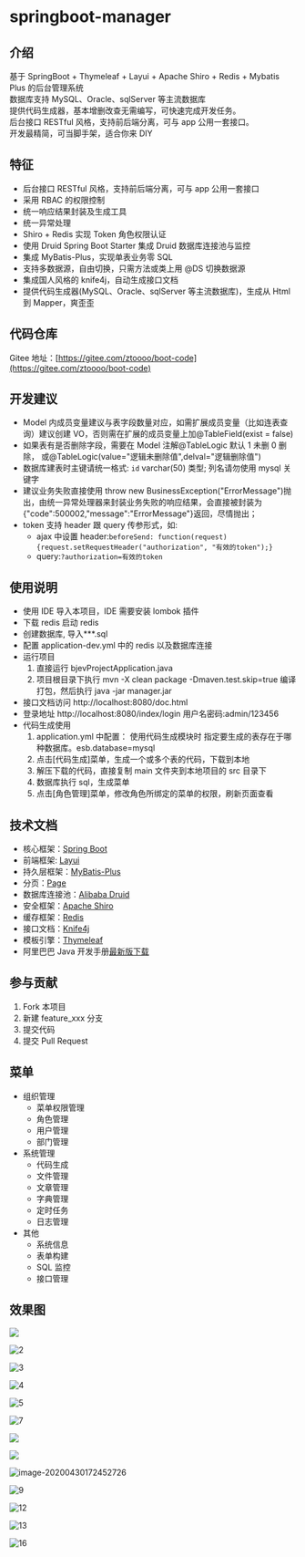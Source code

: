 # springboot-manager

## 介绍

基于 SpringBoot + Thymeleaf + Layui + Apache Shiro + Redis + Mybatis Plus 的后台管理系统  
数据库支持 MySQL、Oracle、sqlServer 等主流数据库  
提供代码生成器，基本增删改查无需编写，可快速完成开发任务。  
后台接口 RESTful 风格，支持前后端分离，可与 app 公用一套接口。  
开发最精简，可当脚手架，适合你来 DIY

## 特征

- 后台接口 RESTful 风格，支持前后端分离，可与 app 公用一套接口
- 采用 RBAC 的权限控制
- 统一响应结果封装及生成工具
- 统一异常处理
- Shiro + Redis 实现 Token 角色权限认证
- 使用 Druid Spring Boot Starter 集成 Druid 数据库连接池与监控
- 集成 MyBatis-Plus，实现单表业务零 SQL
- 支持多数据源，自由切换，只需方法或类上用 @DS 切换数据源
- 集成国人风格的 knife4j，自动生成接口文档
- 提供代码生成器(MySQL、Oracle、sqlServer 等主流数据库)，生成从 Html 到 Mapper，爽歪歪

## 代码仓库

Gitee 地址：[https://gitee.com/ztoooo/boot-code](https://gitee.com/ztoooo/boot-code)

## 开发建议

- Model 内成员变量建议与表字段数量对应，如需扩展成员变量（比如连表查询）建议创建 VO，否则需在扩展的成员变量上加@TableField(exist = false)
- 如果表有是否删除字段，需要在 Model 注解@TableLogic 默认 1 未删 0 删除， 或@TableLogic(value="逻辑未删除值",delval="逻辑删除值")
- 数据库建表时主键请统一格式: `id` varchar(50) 类型; 列名请勿使用 mysql 关键字
- 建议业务失败直接使用 throw new BusinessException("ErrorMessage")抛出，由统一异常处理器来封装业务失败的响应结果，会直接被封装为{"code":500002,"message":"ErrorMessage"}返回，尽情抛出；
- token 支持 header 跟 query 传参形式，如:
  - ajax 中设置 header:`beforeSend: function(request) {request.setRequestHeader("authorization", "有效的token");}`
  - query:`?authorization=有效的token `

## 使用说明

- 使用 IDE 导入本项目，IDE 需要安装 lombok 插件
- 下载 redis 启动 redis
- 创建数据库, 导入\*\*\*.sql
- 配置 application-dev.yml 中的 redis 以及数据库连接
- 运行项目
  1. 直接运行 bjevProjectApplication.java
  2. 项目根目录下执行 mvn -X clean package -Dmaven.test.skip=true 编译打包，然后执行 java -jar manager.jar
- 接口文档访问 http://localhost:8080/doc.html
- 登录地址 http://localhost:8080/index/login 用户名密码:admin/123456
- 代码生成使用
  1. application.yml 中配置： 使用代码生成模块时 指定要生成的表存在于哪种数据库。esb.database=mysql
  2. 点击[代码生成]菜单，生成一个或多个表的代码，下载到本地
  3. 解压下载的代码，直接复制 main 文件夹到本地项目的 src 目录下
  4. 数据库执行 sql，生成菜单
  5. 点击[角色管理]菜单，修改角色所绑定的菜单的权限，刷新页面查看

## 技术文档

- 核心框架：[Spring Boot](https://spring.io/projects/spring-boot)
- 前端框架: [Layui](https://www.layui.com/)
- 持久层框架：[MyBatis-Plus](https://mybatis.plus)
- 分页：[Page](https://mybatis.plus/guide/page.html)
- 数据库连接池：[Alibaba Druid](https://github.com/alibaba/druid/)
- 安全框架：[Apache Shiro](http://shiro.apache.org/)
- 缓存框架：[Redis](https://redis.io/)
- 接口文档：[Knife4j](https://doc.xiaominfo.com/)
- 模板引擎：[Thymeleaf](https://www.thymeleaf.org/)
- 阿里巴巴 Java 开发手册[最新版下载](https://github.com/alibaba/p3c)

## 参与贡献

1. Fork 本项目
2. 新建 feature_xxx 分支
3. 提交代码
4. 提交 Pull Request

## 菜单

- 组织管理
  - 菜单权限管理
  - 角色管理
  - 用户管理
  - 部门管理
- 系统管理
  - 代码生成
  - 文件管理
  - 文章管理
  - 字典管理
  - 定时任务
  - 日志管理
- 其他
  - 系统信息
  - 表单构建
  - SQL 监控
  - 接口管理

## **效果图**

![](http://tuchuang.aitangbao.com.cn/20200703175603.png)

![2](https://images.gitee.com/uploads/images/2020/0521/110629_7526055a_997722.png)

![3](https://images.gitee.com/uploads/images/2020/0521/110629_59b62d18_997722.png)

![4](https://images.gitee.com/uploads/images/2020/0521/110629_4f2a354d_997722.png)

![5](https://images.gitee.com/uploads/images/2020/0521/110630_a38ee132_997722.png)

![7](https://images.gitee.com/uploads/images/2020/0521/110629_edd63da6_997722.png)

![](http://tuchuang.aitangbao.com.cn/20200527110224.png)

![](http://tuchuang.aitangbao.com.cn/20200703175432.png)

![image-20200430172452726](https://images.gitee.com/uploads/images/2020/0521/110630_1eae800b_997722.png)

![9](https://images.gitee.com/uploads/images/2020/0521/110630_ab5c75a2_997722.png)

![12](https://images.gitee.com/uploads/images/2020/0521/110630_8e6fe6f2_997722.png)

![13](https://images.gitee.com/uploads/images/2020/0521/110630_bcf841b9_997722.png)

![16](https://images.gitee.com/uploads/images/2020/0521/110630_4f083ac7_997722.png)
